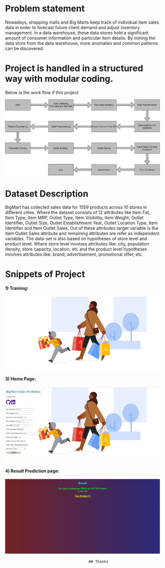 # Problem statement
Nowadays, shopping malls and Big Marts keep track of individual item sales data in order to forecast future client demand and adjust inventory management. In a data
warehouse, these data stores hold a significant amount of consumer information and particular item details. By mining the data store from the data warehouse, more
anomalies and common patterns can be discovered.


# Project is handled in a structured way with modular coding.
Below is the work flow if this project

![alt-text](https://github.com/Nitin13-git/Big_Mart_sales_Prediction/blob/main/arch.png)


# Dataset Description 
BigMart has collected sales data for 1559 products across 10 stores in different cities. Where the dataset consists of 12 attributes like Item Fat, Item Type, Item MRP, Outlet Type, Item Visibility, Item Weight, Outlet Identifier, Outlet Size, Outlet Establishment Year, Outlet Location Type, Item Identifier and Item Outlet Sales. Out of these attributes target variable is the Item Outlet Sales attribute and remaining attributes are refer as independent variables. 
The data-set is also based on hypotheses of store level and product level. Where store level involves attributes like: city, population density, store capacity, location, etc and the product level hypotheses involves attributes like: brand, advertisement, promotional offer, etc.

# Snippets of Project

#### 1) Training:

![alt-text](https://github.com/Nitin13-git/Big_Mart_sales_Prediction/blob/main/static/builtin/pic1.jpg)


#### 3) Home Page:

![alt-text](https://github.com/Nitin13-git/Big_Mart_sales_Prediction/blob/main/Screenshots/Application_Home_Page.jpg)


#### 4) Result Prediction page:

![alt-text](https://github.com/Nitin13-git/Big_Mart_sales_Prediction/blob/main/Screenshots/Prediction_Result_Page.jpg)

                                          ## Thanks 
